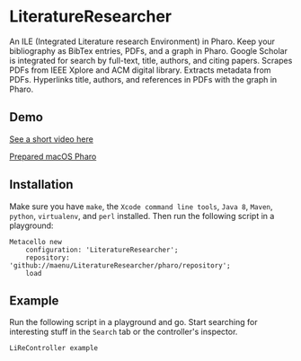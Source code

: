 # LiteratureResearcher

An ILE (Integrated Literature research Environment) in Pharo.
Keep your bibliography as BibTex entries, PDFs, and a graph in Pharo.
Google Scholar is integrated for search by full-text, title, authors, and citing papers.
Scrapes PDFs from IEEE Xplore and ACM digital library.
Extracts metadata from PDFs.
Hyperlinks title, authors, and references in PDFs with the graph in Pharo.

## Demo

[See a short video here](https://youtu.be/EcK3Pt_WnEw)

[Prepared macOS Pharo](https://figshare.com/articles/LiteratureResearcher_All-in-one/5584837)

## Installation

Make sure you have `make`, the `Xcode command line tools`, `Java 8`, `Maven`, `python`, `virtualenv`, and `perl` installed.
Then run the following script in a playground:

```
Metacello new
	configuration: 'LiteratureResearcher';
	repository: 'github://maenu/LiteratureResearcher/pharo/repository';
	load
```

## Example

Run the following script in a playground and go.
Start searching for interesting stuff in the `Search` tab or the controller's inspector.

```
LiReController example
```
